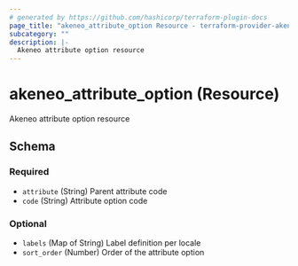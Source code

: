 ```yaml
---
# generated by https://github.com/hashicorp/terraform-plugin-docs
page_title: "akeneo_attribute_option Resource - terraform-provider-akeneo"
subcategory: ""
description: |-
  Akeneo attribute option resource
---
```


# akeneo_attribute_option (Resource)

Akeneo attribute option resource



<!-- schema generated by tfplugindocs -->
## Schema

### Required

- `attribute` (String) Parent attribute code
- `code` (String) Attribute option code

### Optional

- `labels` (Map of String) Label definition per locale
- `sort_order` (Number) Order of the attribute option
